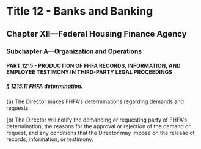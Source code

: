 
# Title 12 - Banks and Banking
## Chapter XII—Federal Housing Finance Agency
### Subchapter A—Organization and Operations
#### PART 1215 - PRODUCTION OF FHFA RECORDS, INFORMATION, AND EMPLOYEE TESTIMONY IN THIRD-PARTY LEGAL PROCEEDINGS
##### § 1215.11 FHFA determination.

(a) The Director makes FHFA's determinations regarding demands and requests.

(b) The Director will notify the demanding or requesting party of FHFA's determination, the reasons for the approval or rejection of the demand or request, and any conditions that the Director may impose on the release of records, information, or testimony.
